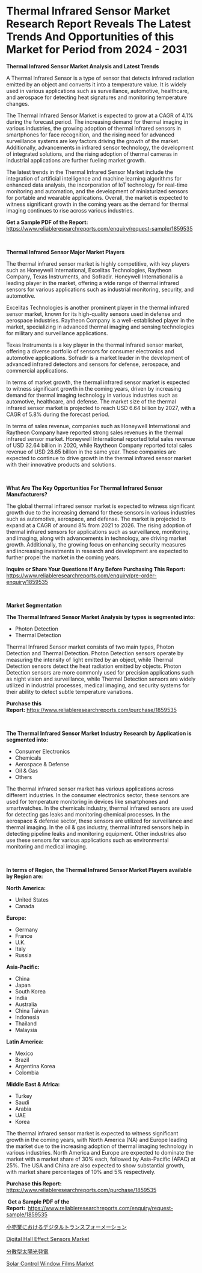 <p><h1>Thermal Infrared Sensor Market Research Report Reveals The Latest Trends And Opportunities of this Market for Period from 2024 - 2031</h1></p><p><strong>Thermal Infrared Sensor Market Analysis and Latest Trends</strong></p>
<p><p>A Thermal Infrared Sensor is a type of sensor that detects infrared radiation emitted by an object and converts it into a temperature value. It is widely used in various applications such as surveillance, automotive, healthcare, and aerospace for detecting heat signatures and monitoring temperature changes.</p><p>The Thermal Infrared Sensor Market is expected to grow at a CAGR of 4.1% during the forecast period. The increasing demand for thermal imaging in various industries, the growing adoption of thermal infrared sensors in smartphones for face recognition, and the rising need for advanced surveillance systems are key factors driving the growth of the market. Additionally, advancements in infrared sensor technology, the development of integrated solutions, and the rising adoption of thermal cameras in industrial applications are further fueling market growth.</p><p>The latest trends in the Thermal Infrared Sensor Market include the integration of artificial intelligence and machine learning algorithms for enhanced data analysis, the incorporation of IoT technology for real-time monitoring and automation, and the development of miniaturized sensors for portable and wearable applications. Overall, the market is expected to witness significant growth in the coming years as the demand for thermal imaging continues to rise across various industries.</p></p>
<p><strong>Get a Sample PDF of the Report:&nbsp;</strong> <a href="https://www.reliableresearchreports.com/enquiry/request-sample/1859535">https://www.reliableresearchreports.com/enquiry/request-sample/1859535</a></p>
<p>&nbsp;</p>
<p><strong>Thermal Infrared Sensor Major Market Players</strong></p>
<p><p>The thermal infrared sensor market is highly competitive, with key players such as Honeywell International, Excelitas Technologies, Raytheon Company, Texas Instruments, and Sofradir. Honeywell International is a leading player in the market, offering a wide range of thermal infrared sensors for various applications such as industrial monitoring, security, and automotive.</p><p>Excelitas Technologies is another prominent player in the thermal infrared sensor market, known for its high-quality sensors used in defense and aerospace industries. Raytheon Company is a well-established player in the market, specializing in advanced thermal imaging and sensing technologies for military and surveillance applications.</p><p>Texas Instruments is a key player in the thermal infrared sensor market, offering a diverse portfolio of sensors for consumer electronics and automotive applications. Sofradir is a market leader in the development of advanced infrared detectors and sensors for defense, aerospace, and commercial applications.</p><p>In terms of market growth, the thermal infrared sensor market is expected to witness significant growth in the coming years, driven by increasing demand for thermal imaging technology in various industries such as automotive, healthcare, and defense. The market size of the thermal infrared sensor market is projected to reach USD 6.64 billion by 2027, with a CAGR of 5.8% during the forecast period.</p><p>In terms of sales revenue, companies such as Honeywell International and Raytheon Company have reported strong sales revenues in the thermal infrared sensor market. Honeywell International reported total sales revenue of USD 32.64 billion in 2020, while Raytheon Company reported total sales revenue of USD 28.65 billion in the same year. These companies are expected to continue to drive growth in the thermal infrared sensor market with their innovative products and solutions.</p></p>
<p>&nbsp;</p>
<p><strong>What Are The Key Opportunities For Thermal Infrared Sensor Manufacturers?</strong></p>
<p><p>The global thermal infrared sensor market is expected to witness significant growth due to the increasing demand for these sensors in various industries such as automotive, aerospace, and defense. The market is projected to expand at a CAGR of around 8% from 2021 to 2026. The rising adoption of thermal infrared sensors for applications such as surveillance, monitoring, and imaging, along with advancements in technology, are driving market growth. Additionally, the growing focus on enhancing security measures and increasing investments in research and development are expected to further propel the market in the coming years.</p></p>
<p><strong>Inquire or Share Your Questions If Any Before Purchasing This Report:</strong> <a href="https://www.reliableresearchreports.com/enquiry/pre-order-enquiry/1859535">https://www.reliableresearchreports.com/enquiry/pre-order-enquiry/1859535</a></p>
<p>&nbsp;</p>
<p><strong>Market Segmentation</strong></p>
<p><strong>The Thermal Infrared Sensor Market Analysis by types is segmented into:</strong></p>
<p><ul><li>Photon Detection</li><li>Thermal Detection</li></ul></p>
<p><p>Thermal Infrared Sensor market consists of two main types, Photon Detection and Thermal Detection. Photon Detection sensors operate by measuring the intensity of light emitted by an object, while Thermal Detection sensors detect the heat radiation emitted by objects. Photon Detection sensors are more commonly used for precision applications such as night vision and surveillance, while Thermal Detection sensors are widely utilized in industrial processes, medical imaging, and security systems for their ability to detect subtle temperature variations.</p></p>
<p><strong>Purchase this Report:&nbsp;</strong><a href="https://www.reliableresearchreports.com/purchase/1859535">https://www.reliableresearchreports.com/purchase/1859535</a></p>
<p>&nbsp;</p>
<p><strong>The Thermal Infrared Sensor Market Industry Research by Application is segmented into:</strong></p>
<p><ul><li>Consumer Electronics</li><li>Chemicals</li><li>Aerospace & Defense</li><li>Oil & Gas</li><li>Others</li></ul></p>
<p><p>The thermal infrared sensor market has various applications across different industries. In the consumer electronics sector, these sensors are used for temperature monitoring in devices like smartphones and smartwatches. In the chemicals industry, thermal infrared sensors are used for detecting gas leaks and monitoring chemical processes. In the aerospace & defense sector, these sensors are utilized for surveillance and thermal imaging. In the oil & gas industry, thermal infrared sensors help in detecting pipeline leaks and monitoring equipment. Other industries also use these sensors for various applications such as environmental monitoring and medical imaging.</p></p>
<p>&nbsp;</p>
<p><strong>In terms of Region, the Thermal Infrared Sensor Market Players available by Region are:</strong></p>
<p>
    <p> <strong> North America: </strong>
        <ul>
            <li>United States</li>
            <li>Canada</li>
        </ul>
        </p> 
    <p> <strong> Europe: </strong>
        <ul>
            <li>Germany</li>
            <li>France</li>
            <li>U.K.</li>
            <li>Italy</li>
            <li>Russia</li>
        </ul>
        </p> 
    <p> <strong> Asia-Pacific: </strong>
        <ul>
            <li>China</li>
            <li>Japan</li>
            <li>South Korea</li>
            <li>India</li>
            <li>Australia</li>
            <li>China Taiwan</li>
            <li>Indonesia</li>
            <li>Thailand</li>
            <li>Malaysia</li>
        </ul>
        </p> 
    <p> <strong> Latin America: </strong>
        <ul>
            <li>Mexico</li>
            <li>Brazil</li>
            <li>Argentina Korea</li>
            <li>Colombia</li>
        </ul>
        </p> 
    <p> <strong> Middle East & Africa: </strong>
        <ul>
            <li>Turkey</li>
            <li>Saudi</li>
            <li>Arabia</li>
            <li>UAE</li>
            <li>Korea</li>
        </ul>
    </p>
    </p>
<p><p>The thermal infrared sensor market is expected to witness significant growth in the coming years, with North America (NA) and Europe leading the market due to the increasing adoption of thermal imaging technology in various industries. North America and Europe are expected to dominate the market with a market share of 30% each, followed by Asia-Pacific (APAC) at 25%. The USA and China are also expected to show substantial growth, with market share percentages of 10% and 5% respectively.</p></p>
<p><strong>Purchase this Report: </strong><a href="https://www.reliableresearchreports.com/purchase/1859535">https://www.reliableresearchreports.com/purchase/1859535</a></p>
<p>&nbsp;<strong>Get a Sample PDF of the Report:&nbsp;&nbsp;</strong><a href="https://www.reliableresearchreports.com/enquiry/request-sample/1859535">https://www.reliableresearchreports.com/enquiry/request-sample/1859535</a></p>
<p><strong></strong></p>
<p><p><a href="https://github.com/luffiazaza/Market-Research-Report-List-1/blob/main/17489828727.md">小売業におけるデジタルトランスフォーメーション</a></p><p><a href="https://view.publitas.com/reportprime-1/digital-hall-effect-sensors-market-dynamics-2024-2031-also-about-its-market-trends-projections-and-opportunities/">Digital Hall Effect Sensors Market</a></p><p><a href="https://github.com/one-cool-chick/Market-Research-Report-List-1/blob/main/53158958728.md">分散型太陽光発電</a></p><p><a href="https://flame-sidecar-702.notion.site/Solar-Control-Window-Films-Market-Size-Growth-and-Forecast-from-2024-2031-276505128da74fb4930b08346142e030">Solar Control Window Films Market</a></p></p>